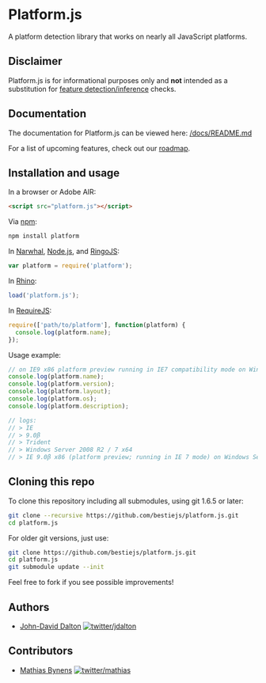 # Platform.js

A platform detection library that works on nearly all JavaScript platforms.

## Disclaimer

Platform.js is for informational purposes only and **not** intended as a substitution for [feature detection/inference](http://www.screenr.com/5Ab) checks.

## Documentation

The documentation for Platform.js can be viewed here: [/docs/README.md](https://github.com/bestiejs/platform.js/blob/master/docs/README.md#readme)

For a list of upcoming features, check out our [roadmap](https://github.com/bestiejs/platform.js/wiki/Roadmap).

## Installation and usage

In a browser or Adobe AIR:

~~~ html
<script src="platform.js"></script>
~~~

Via [npm](http://npmjs.org/):

~~~ bash
npm install platform
~~~

In [Narwhal](http://narwhaljs.org/), [Node.js](http://nodejs.org/), and [RingoJS](http://ringojs.org/):

~~~ js
var platform = require('platform');
~~~

In [Rhino](http://www.mozilla.org/rhino/):

~~~ js
load('platform.js');
~~~

In [RequireJS](http://requirejs.org/):

~~~ js
require(['path/to/platform'], function(platform) {
  console.log(platform.name);
});
~~~

Usage example:

~~~ js
// on IE9 x86 platform preview running in IE7 compatibility mode on Windows 7 64 bit edition
console.log(platform.name);
console.log(platform.version);
console.log(platform.layout);
console.log(platform.os);
console.log(platform.description);

// logs:
// > IE
// > 9.0β
// > Trident
// > Windows Server 2008 R2 / 7 x64
// > IE 9.0β x86 (platform preview; running in IE 7 mode) on Windows Server 2008 R2 / 7 x64
~~~

## Cloning this repo

To clone this repository including all submodules, using git 1.6.5 or later:

~~~ bash
git clone --recursive https://github.com/bestiejs/platform.js.git
cd platform.js
~~~

For older git versions, just use:

~~~ bash
git clone https://github.com/bestiejs/platform.js.git
cd platform.js
git submodule update --init
~~~

Feel free to fork if you see possible improvements!

## Authors

* [John-David Dalton](http://allyoucanleet.com/)
  [![twitter/jdalton](http://gravatar.com/avatar/299a3d891ff1920b69c364d061007043?s=70)](https://twitter.com/jdalton "Follow @jdalton on Twitter")

## Contributors

* [Mathias Bynens](http://mathiasbynens.be/)
  [![twitter/mathias](http://gravatar.com/avatar/24e08a9ea84deb17ae121074d0f17125?s=70)](https://twitter.com/mathias "Follow @mathias on Twitter")